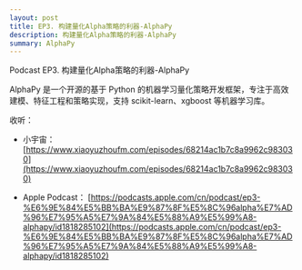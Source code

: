 ```yaml
---
layout: post
title: EP3. 构建量化Alpha策略的利器-AlphaPy
description: 构建量化Alpha策略的利器-AlphaPy
summary: AlphaPy
---
```


Podcast EP3. 构建量化Alpha策略的利器-AlphaPy

AlphaPy 是一个开源的基于 Python 的机器学习量化策略开发框架，专注于高效建模、特征工程和策略实现，支持 scikit-learn、xgboost 等机器学习库。

收听：

- 小宇宙： [https://www.xiaoyuzhoufm.com/episodes/68214ac1b7c8a9962c983030](https://www.xiaoyuzhoufm.com/episodes/68214ac1b7c8a9962c983030)

- Apple Podcast： [https://podcasts.apple.com/cn/podcast/ep3-%E6%9E%84%E5%BB%BA%E9%87%8F%E5%8C%96alpha%E7%AD%96%E7%95%A5%E7%9A%84%E5%88%A9%E5%99%A8-alphapy/id1818285102](https://podcasts.apple.com/cn/podcast/ep3-%E6%9E%84%E5%BB%BA%E9%87%8F%E5%8C%96alpha%E7%AD%96%E7%95%A5%E7%9A%84%E5%88%A9%E5%99%A8-alphapy/id1818285102)

